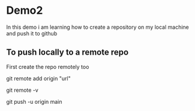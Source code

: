 # Demo2

In this demo i am learning how to create a repository on my local machine and push it to github


## To push locally to a remote repo

First create the repo remotely too

git remote add origin "url"

git remote -v

git push -u origin main